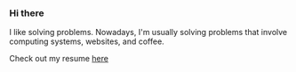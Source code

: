 ### Hi there

I like solving problems. Nowadays, I'm usually solving problems that involve computing systems, websites, and coffee.

Check out my resume [here](https://github.com/bweedop/bweedop/raw/main/kbweedopResume.pdf) 

<!--
**bweedop/bweedop** is a ✨ _special_ ✨ repository because its `README.md` (this file) appears on your GitHub profile.

Here are some ideas to get you started:

- 🔭 I’m currently working on ...
- 🌱 I’m currently learning ...
- 👯 I’m looking to collaborate on ...
- 🤔 I’m looking for help with ...
- 💬 Ask me about ...
- 📫 How to reach me: ...
- 😄 Pronouns: ...
- ⚡ Fun fact: ...
-->
